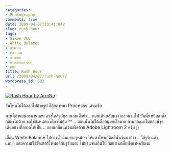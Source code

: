 ```yaml
---
categories:
- Photography
comments: true
date: 2009-04-07T23:41:04Z
slug: rush-hour
tags:
- Nikon D60
- White Balance
- กรุงเทพ
- ท้องถนน
- ภาพถ่าย
- ภาพถ่ายกลางคืน
- แสง
title: Rush Hour
url: /2009/04/07/rush-hour/
wordpress_id: 683
---
```


[![Rush Hour by ArmNo](https://armno.in.th/wp-content/uploads/2009/04/rushhour-thumb.jpg)](https://armno.in.th/wp-content/uploads/2009/04/rushhour.jpg)



วันไหนไม่ได้ออกไปถ่ายรูป ก็คุ้ยภาพมา Processs เล่นครับ



ภาพนี้ถ่ายบนสะพานลอย ตรงใกล้ๆกับสวนสมเด็จย่า .. ตอนเดินกลับมาจากสวนรถไฟ วันนั้นหยิบขาตั้งกล้องไปด้วย ขอใช้ซะหน่อย เดี๋ยวไม่คุ้ม ^^ .. ตอนนั้นไม่ได้เลือกมุมอะไรมาก ภาพออกมาไม่ค่อยมีจุดเด่นอย่างที่อยากให้เป็น .. กลบเกลื่อนความผิดด้วย Adobe Lightroom 2 ครับ ;)



เลื่อน White Balance ไปทางน้ำเงินเยอะๆหน่อย ให้แสงไฟพอติดสีน้ำเงินมาบ้าง .. ใช้รูรับแสงแคบๆ และความเร็วชัตเตอร์ให้พอดีกับรูรับแสง ไม่นานจนเกินไป วัดแสงเฉลี่ยทั้งภาพครับผม
